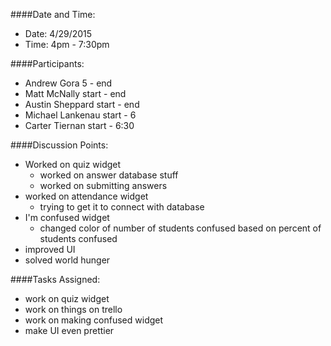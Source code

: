 ####Date and Time:

* Date: 4/29/2015
* Time: 4pm - 7:30pm


####Participants:

* Andrew Gora 5 - end
* Matt McNally start - end
* Austin Sheppard start - end
* Michael Lankenau start - 6
* Carter Tiernan start - 6:30


####Discussion Points:

* Worked on quiz widget
    * worked on answer database stuff
    * worked on submitting answers
* worked on attendance widget
    * trying to get it to connect with database
* I'm confused widget
    * changed color of number of students confused based on percent of students confused
* improved UI
* solved world hunger


####Tasks Assigned:

* work on quiz widget
* work on things on trello
* work on making confused widget
* make UI even prettier

